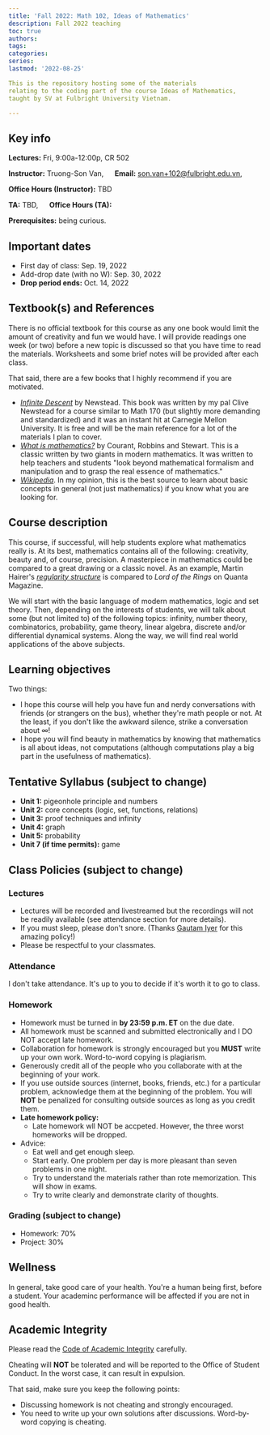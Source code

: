 ```yaml
---
title: 'Fall 2022: Math 102, Ideas of Mathematics'
description: Fall 2022 teaching
toc: true
authors:
tags:
categories:
series:
lastmod: '2022-08-25'

This is the repository hosting some of the materials
relating to the coding part of the course Ideas of Mathematics,
taught by SV at Fulbright University Vietnam.

---
```

## Key info

**Lectures:**  Fri, 9:00a-12:00p, CR 502

**Instructor:** Truong-Son Van, &emsp; **Email:** son.van+102@fulbright.edu.vn, &emsp; 

**Office Hours (Instructor):** TBD 

**TA:** TBD, &emsp; **Office Hours (TA):**

**Prerequisites:** being curious.

## Important dates
- First day of class: Sep. 19, 2022 
- Add-drop date (with no W): Sep. 30, 2022 
- **Drop period ends:** Oct. 14, 2022


## Textbook(s) and References 
There is no official textbook for this course as any one book would
limit the amount of creativity and fun we would have.
I will provide readings one week (or two) before a new topic is discussed
so that you have time to read the materials.
Worksheets and some brief notes will be provided after each class.

That said, there are a few books that I highly recommend if you are motivated.
- [*Infinite Descent*](https://infinitedescent.xyz/) by Newstead. This book was written
by my pal Clive Newstead for a course similar to Math 170 (but slightly more demanding and standardized) and it was an instant hit at Carnegie Mellon University.
It is free and will be the main reference for a lot of the materials I plan to cover.
-  [*What is mathematics?*](https://www.amazon.com/Mathematics-Elementary-Approach-Ideas-Methods/dp/0195105192) by Courant, Robbins and Stewart. This is a classic written
by two giants in modern mathematics. 
It was written to help teachers and students "look beyond mathematical formalism and manipulation and to grasp 
the real essence of mathematics."
- [*Wikipedia*](https://en.wikipedia.org). In my opinion, this is the best source 
to learn about basic concepts in general (not just mathematics) if you know what
you are looking for.


## Course description
This course, if successful, will help students explore what mathematics really is.
At its best, mathematics contains all of the following: creativity, beauty and, of course, precision.
A masterpiece in mathematics could be compared to a great drawing or a classic novel.
As an example, Martin Hairer's [*regularity structure*](https://www.quantamagazine.org/hearing-music-in-noise-martin-hairer-wins-the-fields-medal-20140812) is compared to *Lord of the Rings*
on Quanta Magazine.

We will start with the basic language of modern mathematics, logic and set theory.
Then, depending on the interests of students, we will talk about some (but not limited to) of the following topics: infinity, number theory, combinatorics, probability, game theory,
linear algebra, discrete and/or differential dynamical systems.
Along the way, we will find real world applications of the above subjects.


## Learning objectives
Two things:
- I hope this course will help you have fun and nerdy conversations with friends (or strangers on the bus), whether they're math people or not.
At the least, if you don't like the awkward silence, strike a conversation about $\infty$!
- I hope you will find beauty in mathematics by knowing that mathematics is all about ideas, 
not computations (although computations play a big part in the usefulness of mathematics).

## Tentative Syllabus (subject to change)

- **Unit 1:** pigeonhole principle and numbers
- **Unit 2:** core concepts (logic, set, functions, relations) 
- **Unit 3:** proof techniques and infinity
- **Unit 4:** graph 
- **Unit 5:** probability 
- **Unit 7 (if time permits):** game

## Class Policies (subject to change)
### Lectures
- Lectures will be recorded and livestreamed but the recordings will not be readily available (see attendance section for more details).
- If you must sleep, please don't snore. (Thanks [Gautam Iyer](https://www.math.cmu.edu/~gautam/) for this amazing policy!)
- Please be respectful to your classmates.

### Attendance
I don't take attendance. It's up to you to decide if it's worth it to go to
class.

### Homework
- Homework must be turned in **by 23:59 p.m. ET** on the due date. 
- All homework must be scanned and submitted electronically and I DO NOT accept late homework.
- Collaboration for homework is strongly encouraged but you **MUST** write up your own work. Word-to-word copying is plagiarism.
- Generously credit all of the people who you collaborate with at the beginning of your work.
- If you use outside sources (internet, books, friends, etc.) for a particular problem, acknowledge them at the beginning of the problem.
You will **NOT** be penalized for consulting outside sources as long as you credit them.
- **Late homework policy:** 
    - Late homework wll NOT be accpeted. However, the three worst homeworks will be dropped.
- Advice:
    - Eat well and get enough sleep.
    - Start early. One problem per day is more pleasant than seven problems in one night.
    - Try to understand the materials rather than rote memorization. This will show in exams.
    - Try to write clearly and demonstrate clarity of thoughts.


### Grading (subject to change)
- Homework: 70%
- Project: 30% 

## Wellness
In general, take good care of your health. 
You're a human being first, before a student.
Your academinc performance will be affected if you are not in good health.

## Academic Integrity
Please read the [Code of Academic Integrity](https://onestop.fulbright.edu.vn/s/article/Violations-of-The-Code-of-Academic-Integrity) carefully.

Cheating will **NOT** be tolerated and will be reported to the Office of Student Conduct.
In the worst case, it can result in expulsion.

That said, make sure you keep the following points:
- Discussing homework is not cheating and strongly encouraged.
- You need to write up your own solutions after discussions. Word-by-word copying is cheating.

